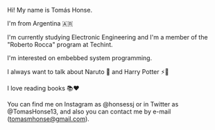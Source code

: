 Hi! My name is Tomás Honse.

I'm from Argentina 🇦🇷

I'm currently studying Electronic Engineering and I'm a member of the "Roberto Rocca" program at Techint.

I'm interested on embebbed system programming.

I always want to talk about Naruto 🦊 and Harry Potter ⚡🧙

I love reading books 📚❤️

You can find me on Instagram as @honsessj or in Twitter as @TomasHonse13, and also you can contact me by e-mail (tomasmhonse@gmail.com).

